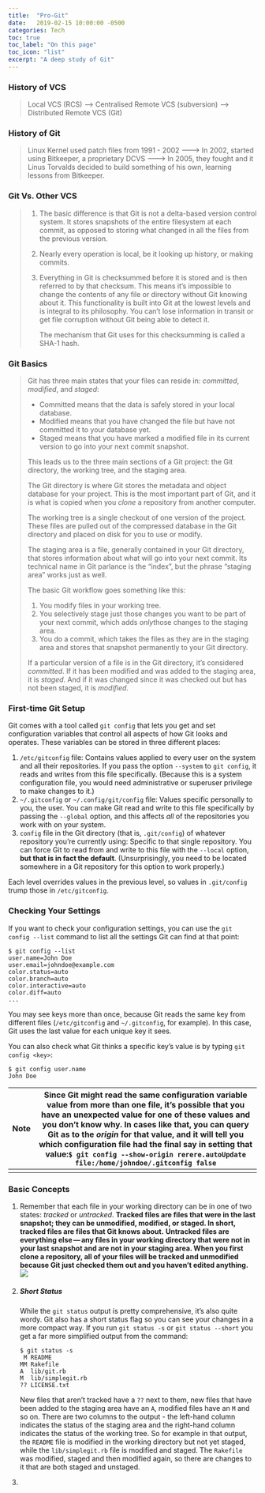 ```yaml
---
title:  "Pro-Git"
date:   2019-02-15 10:00:00 -0500
categories: Tech
toc: true
toc_label: "On this page"
toc_icon: "list"
excerpt: "A deep study of Git"
---
```




### History of VCS

> Local VCS (RCS) --> Centralised Remote VCS (subversion) --> Distributed Remote VCS (Git)



### History of Git

> Linux Kernel used patch files from 1991 - 2002 ---> In 2002, started using Bitkeeper, a proprietary DCVS ---> In 2005, they fought and it Linus Torvalds decided to build something of his own, learning lessons from Bitkeeper.



### Git Vs. Other VCS

> 1. The basic difference is that Git is not a delta-based version control system. It stores snapshots of the entire filesystem at each commit, as opposed to storing what changed in all the files from the previous version.
>
> 2. Nearly every operation is local, be it looking up history, or making commits.
>
> 3. Everything in Git is checksummed before it is stored and is then referred to by that checksum. This means it’s impossible to change the contents of any file or directory without Git knowing about it. This functionality is built into Git at the lowest levels and is integral to its philosophy. You can’t lose information in transit or get file corruption without Git being able to detect it.
>
>    The mechanism that Git uses for this checksumming is called a SHA-1 hash.



### Git Basics

> Git has three main states that your files can reside in: *committed*, *modified*, and *staged*:
>
> - Committed means that the data is safely stored in your local database.
> - Modified means that you have changed the file but have not committed it to your database yet.
> - Staged means that you have marked a modified file in its current version to go into your next commit snapshot.
>
> This leads us to the three main sections of a Git project: the Git directory, the working tree, and the staging area.
>
> The Git directory is where Git stores the metadata and object database for your project. This is the most important part of Git, and it is what is copied when you *clone* a repository from another computer.
>
> The working tree is a single checkout of one version of the project. These files are pulled out of the compressed database in the Git directory and placed on disk for you to use or modify.
>
> The staging area is a file, generally contained in your Git directory, that stores information about what will go into your next commit. Its technical name in Git parlance is the “index”, but the phrase “staging area” works just as well.
>
> The basic Git workflow goes something like this:
>
> 1. You modify files in your working tree.
> 2. You selectively stage just those changes you want to be part of your next commit, which adds *only*those changes to the staging area.
> 3. You do a commit, which takes the files as they are in the staging area and stores that snapshot permanently to your Git directory.
>
> If a particular version of a file is in the Git directory, it’s considered *committed*. If it has been modified and was added to the staging area, it is *staged*. And if it was changed since it was checked out but has not been staged, it is *modified*.



### First-time Git Setup

Git comes with a tool called `git config` that lets you get and set configuration variables that control all aspects of how Git looks and operates. These variables can be stored in three different places:

1. `/etc/gitconfig` file: Contains values applied to every user on the system and all their repositories. If you pass the option `--system` to `git config`, it reads and writes from this file specifically. (Because this is a system configuration file, you would need administrative or superuser privilege to make changes to it.)
2. `~/.gitconfig` or `~/.config/git/config` file: Values specific personally to you, the user. You can make Git read and write to this file specifically by passing the `--global` option, and this affects *all* of the repositories you work with on your system.
3. `config` file in the Git directory (that is, `.git/config`) of whatever repository you’re currently using: Specific to that single repository. You can force Git to read from and write to this file with the `--local` option, **but that is in fact the default**. (Unsurprisingly, you need to be located somewhere in a Git repository for this option to work properly.)

Each level overrides values in the previous level, so values in `.git/config` trump those in `/etc/gitconfig`.



### Checking Your Settings

If you want to check your configuration settings, you can use the `git config --list` command to list all the settings Git can find at that point:

```console
$ git config --list
user.name=John Doe
user.email=johndoe@example.com
color.status=auto
color.branch=auto
color.interactive=auto
color.diff=auto
...
```

You may see keys more than once, because Git reads the same key from different files (`/etc/gitconfig` and `~/.gitconfig`, for example). In this case, Git uses the last value for each unique key it sees.

You can also check what Git thinks a specific key’s value is by typing `git config <key>`:

```console
$ git config user.name
John Doe
```

| Note | Since Git might read the same configuration variable value from more than one file, it’s possible that you have an unexpected value for one of these values and you don’t know why. In cases like that, you can query Git as to the *origin* for that value, and it will tell you which configuration file had the final say in setting that value:`$ git config --show-origin rerere.autoUpdate file:/home/johndoe/.gitconfig	false` |
| ---- | ------------------------------------------------------------ |
|      |                                                              |

### Basic Concepts

1. Remember that each file in your working directory can be in one of two states: *tracked* or *untracked*. **Tracked files are files that were in the last snapshot; they can be unmodified, modified, or staged. In short, tracked files are files that Git knows about.** **Untracked files are everything else — any files in your working directory that were not in your last snapshot and are not in your staging area. When you first clone a repository, all of your files will be tracked and unmodified because Git just checked them out and you haven’t edited anything.** ![](https://git-scm.com/book/en/v2/images/lifecycle.png)

2. ##### Short Status

   While the `git status` output is pretty comprehensive, it’s also quite wordy. Git also has a short status flag so you can see your changes in a more compact way. If you run `git status -s` or `git status --short` you get a far more simplified output from the command:

   ```console
   $ git status -s
    M README
   MM Rakefile
   A  lib/git.rb
   M  lib/simplegit.rb
   ?? LICENSE.txt
   ```

   New files that aren’t tracked have a `??` next to them, new files that have been added to the staging area have an `A`, modified files have an `M` and so on. There are two columns to the output - the left-hand column indicates the status of the staging area and the right-hand column indicates the status of the working tree. So for example in that output, the `README` file is modified in the working directory but not yet staged, while the `lib/simplegit.rb` file is modified and staged. The `Rakefile` was modified, staged and then modified again, so there are changes to it that are both staged and unstaged.

3. 